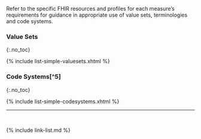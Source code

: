 
Refer to the specific FHIR resources and profiles for each measure’s requirements for guidance in appropriate use of value sets, terminologies and code systems.

### Value Sets
{:.no_toc}

{% include list-simple-valuesets.xhtml %}

### Code Systems[^5]
{:.no_toc}

{% include list-simple-codesystems.xhtml %}

---

<br />

{% include link-list.md %}
